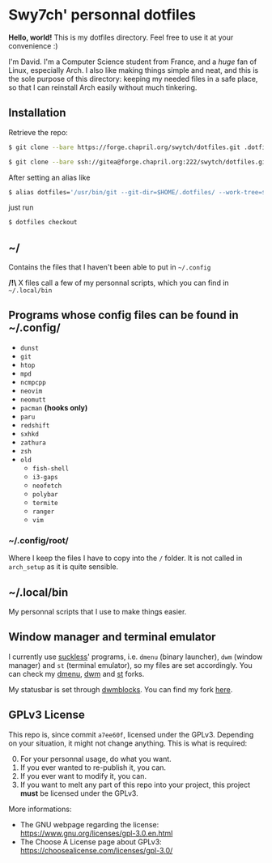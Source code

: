 # Swy7ch' personnal dotfiles

**Hello, world!** This is my dotfiles directory.
Feel free to use it at your convenience :)

I'm David. I'm a Computer Science student from France, and a *huge* fan of
Linux, especially Arch. I also like making things simple and neat, and this is
the sole purpose of this directory: keeping my needed files in a safe place,
so that I can reinstall Arch easily without much tinkering.

## Installation

Retrieve the repo:

```sh
$ git clone --bare https://forge.chapril.org/swytch/dotfiles.git .dotfiles # HTTPS
```

```sh
$ git clone --bare ssh://gitea@forge.chapril.org:222/swytch/dotfiles.git .dotfiles # SSH
```

After setting an alias like

```sh
$ alias dotfiles='/usr/bin/git --git-dir=$HOME/.dotfiles/ --work-tree=$HOME'
```

just run

```sh
$ dotfiles checkout
```

## ~/

Contains the files that I haven't been able to put in `~/.config`

**/!\\** X files call a few of my personnal scripts, which you can find in
`~/.local/bin`

## Programs whose config files can be found in ~/.config/

- `dunst`
- `git`
- `htop`
- `mpd`
- `ncmpcpp`
- `neovim`
- `neomutt`
- `pacman` **(hooks only)**
- `paru`
- `redshift`
- `sxhkd`
- `zathura`
- `zsh`
- `old`
	- `fish-shell`
	- `i3-gaps`
	- `neofetch`
	- `polybar`
	- `termite`
	- `ranger`
	- `vim`

### ~/.config/root/

Where I keep the files I have to copy into the `/` folder. It is not called in
`arch_setup` as it is quite sensible.

## ~/.local/bin

My personnal scripts that I use to make things easier.

## Window manager and terminal emulator

I currently use [suckless](https://suckless.org/)' programs, i.e. `dmenu`
(binary launcher), `dwm` (window manager) and `st` (terminal emulator),
so my files are set accordingly. You can check my
[dmenu](https://forge.chapril.org/swytch/dmenu),
[dwm](https://forge.chapril.org/swytch/dwm)
and [st](https://forge.chapril.org/swytch/st) forks.

My statusbar is set through
[dwmblocks](https://github.com/torrinfail/dwmblocks). You can find my fork
[here](https://forge.chapril.org/swytch/dwmblocks).

## GPLv3 License

This repo is, since commit `a7ee60f`, licensed under the GPLv3. Depending on
your situation, it might not change anything. This is what is required:

0. For your personnal usage, do what you want.
1. If you ever wanted to re-publish it, you can.
2. If you ever want to modify it, you can.
3. If you want to melt any part of this repo into your project, this
   project **must** be licensed under the GPLv3.

More informations:

* The GNU webpage regarding the license:
https://www.gnu.org/licenses/gpl-3.0.en.html
* The Choose A License page about GPLv3:
https://choosealicense.com/licenses/gpl-3.0/
